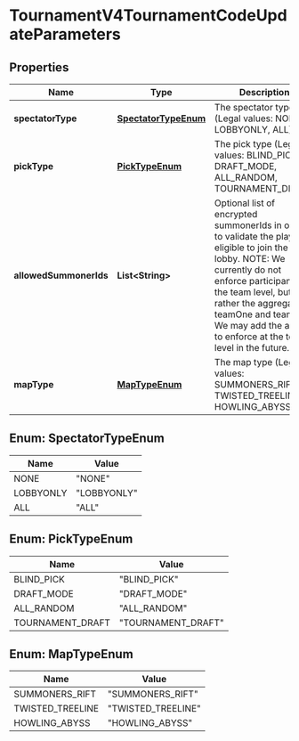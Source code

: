 
# TournamentV4TournamentCodeUpdateParameters

## Properties
Name | Type | Description | Notes
------------ | ------------- | ------------- | -------------
**spectatorType** | [**SpectatorTypeEnum**](#SpectatorTypeEnum) | The spectator type              (Legal values:  NONE,  LOBBYONLY,  ALL) | 
**pickType** | [**PickTypeEnum**](#PickTypeEnum) | The pick type              (Legal values:  BLIND_PICK,  DRAFT_MODE,  ALL_RANDOM,  TOURNAMENT_DRAFT) | 
**allowedSummonerIds** | **List&lt;String&gt;** | Optional list of encrypted summonerIds in order to validate the players eligible to join the lobby. NOTE: We currently do not enforce participants at the team level, but rather the aggregate of teamOne and teamTwo. We may add the ability to enforce at the team level in the future. |  [optional]
**mapType** | [**MapTypeEnum**](#MapTypeEnum) | The map type              (Legal values:  SUMMONERS_RIFT,  TWISTED_TREELINE,  HOWLING_ABYSS) | 


<a name="SpectatorTypeEnum"></a>
## Enum: SpectatorTypeEnum
Name | Value
---- | -----
NONE | &quot;NONE&quot;
LOBBYONLY | &quot;LOBBYONLY&quot;
ALL | &quot;ALL&quot;


<a name="PickTypeEnum"></a>
## Enum: PickTypeEnum
Name | Value
---- | -----
BLIND_PICK | &quot;BLIND_PICK&quot;
DRAFT_MODE | &quot;DRAFT_MODE&quot;
ALL_RANDOM | &quot;ALL_RANDOM&quot;
TOURNAMENT_DRAFT | &quot;TOURNAMENT_DRAFT&quot;


<a name="MapTypeEnum"></a>
## Enum: MapTypeEnum
Name | Value
---- | -----
SUMMONERS_RIFT | &quot;SUMMONERS_RIFT&quot;
TWISTED_TREELINE | &quot;TWISTED_TREELINE&quot;
HOWLING_ABYSS | &quot;HOWLING_ABYSS&quot;



